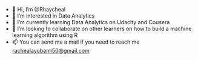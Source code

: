- 👋 Hi, I’m @Rhaycheal
- 👀 I’m interested in Data Analytics
- 🌱 I’m currently learning Data Analytics on Udacity and Cousera
- 💞️ I’m looking to collaborate on other learners on how to build a machine learning algorithm using R
- 📫 You can send me a mail if you need to reach me rachealayobami50@gmail.com

<!---
Rhaycheal/Rhaycheal is a ✨ special ✨ repository because its `README.md` (this file) appears on your GitHub profile.
You can click the Preview link to take a look at your changes.
--->
